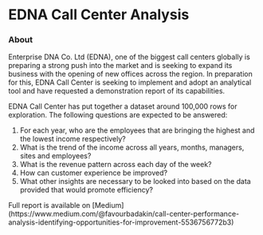# EDNA Call Center Analysis

### About

<p> Enterprise DNA Co. Ltd (EDNA), one of the biggest call centers globally is preparing a strong push into the market and is seeking to expand its business with the opening of new offices across the region.
In preparation for this, EDNA Call Center is seeking to implement and adopt an analytical tool and have requested a demonstration report of its capabilities. </p>

EDNA Call Center has put together a dataset around 100,000 rows for exploration. The following questions are expected to be answered:
1.	For each year, who are the employees that are bringing the highest and the lowest income respectively?
2.	What is the trend of the income across all years, months, managers, sites and employees?
3.	What is the revenue pattern across each day of the week?
4.	How can customer experience be improved?
5.	What other insights are necessary to be looked into based on the data provided that would promote efficiency?

<p> Full report is available on [Medium](https://www.medium.com/@favourbadakin/call-center-performance-analysis-identifying-opportunities-for-improvement-5536756772b3) </p>